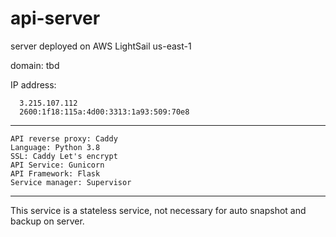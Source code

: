 # api-server

server deployed on AWS LightSail us-east-1

domain: tbd

IP address:

      3.215.107.112
      2600:1f18:115a:4d00:3313:1a93:509:70e8
---

    API reverse proxy: Caddy
    Language: Python 3.8
    SSL: Caddy Let's encrypt
    API Service: Gunicorn
    API Framework: Flask
    Service manager: Supervisor

---
This service is a stateless service, not necessary for auto snapshot and backup on server.

